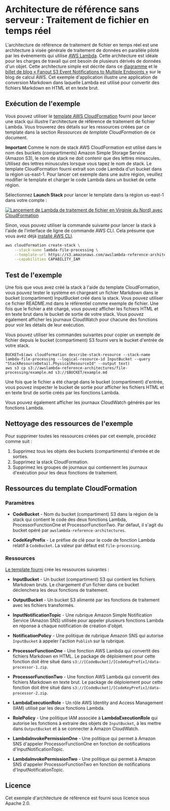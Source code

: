 # Architecture de référence sans serveur : Traitement de fichier en temps réel

L'architecture de référence de traitement de fichier en temps réel est une architecture à visée générale de traitement de données en parallèle piloté par les événements qui utilise [AWS Lambda](https://aws.amazon.com/lambda). Cette architecture est idéale pour les charges de travail qui ont besoin de plusieurs dérivés de données d'un objet. Cette architecture simple est décrite dans ce [diagramme](https://s3.amazonaws.com/awslambda-reference-architectures/file-processing/lambda-refarch-fileprocessing.pdf) et le [billet de blog « Fanout S3 Event Notifications to Multiple Endpoints »](https://aws.amazon.com/blogs/compute/fanout-s3-event-notifications-to-multiple-endpoints/) sur le blog de calcul AWS. Cet exemple d'application illustre une application de conversion Markdown dans laquelle Lambda est utilisé pour convertir des fichiers Markdown en HTML et en texte brut.

## Exécution de l'exemple

Vous pouvez utiliser le [template AWS CloudFormation](https://s3.amazonaws.com/awslambda-reference-architectures/file-processing/lambda_file_processing.template) fourni pour lancer une stack qui illustre l'architecture de référence de traitement de fichier Lambda. Vous trouverez des détails sur les ressources créées par ce template dans la section *Ressources de template CloudFormation* de ce document.

**Important** Comme le nom de stack AWS CloudFormation est utilisé dans le nom des buckets (compartiments) Amazon Simple Storage Service (Amazon S3), le nom de stack ne doit contenir que des lettres minuscules. Utilisez des lettres minuscules lorsque vous tapez le nom de stack. Le template CloudFormation fourni extrait son code Lambda d'un bucket dans la région us-east-1. Pour lancer cet exemple dans une autre région, veuillez modifier le template et charger le code Lambda dans un bucket de cette région.


Sélectionnez **Launch Stack** pour lancer le template dans la région us-east-1 dans votre compte :

[![Lancement de Lambda de traitement de fichier en Virginie du Nord) avec CloudFormation](http://docs.aws.amazon.com/AWSCloudFormation/latest/UserGuide/images/cloudformation-launch-stack-button.png)](https://console.aws.amazon.com/cloudformation/home?region=us-east-1#/stacks/new?stackName=lambda-file-processing&amp;templateURL=https://s3.amazonaws.com/awslambda-reference-architectures/file-processing/lambda_file_processing.template)

Sinon, vous pouvez utiliser la commande suivante pour lancer la stack à l'aide de l'interface de ligne de commande AWS CLI. Cela présume que vous avez déjà [installé AWS CLI](http://docs.aws.amazon.com/cli/latest/userguide/installing.html).

```bash
aws cloudformation create-stack \
    --stack-name lambda-file-processing \
    --template-url https://s3.amazonaws.com/awslambda-reference-architectures/file-processing/lambda_file_processing.template \
    --capabilities CAPABILITY_IAM
```

## Test de l'exemple

Une fois que vous avez créé la stack à l'aide du template CloudFormation, vous pouvez tester le système en chargeant un fichier Markdown dans le bucket (compartiment) InputBucket créé dans la stack. Vous pouvez utiliser ce fichier README.md dans le référentiel comme exemple de fichier. Une fois que le fichier a été chargé, vous pouvez afficher les fichiers HTML et en texte brut dans le bucket de sortie de votre stack. Vous pouvez également afficher les journaux CloudWatch pour chacune des fonctions pour voir les détails de leur exécution.

Vous pouvez utiliser les commandes suivantes pour copier un exemple de fichier depuis le bucket (compartiment) S3 fourni vers le bucket d'entrée de votre stack.

```
BUCKET=$(aws cloudformation describe-stack-resource --stack-name lambda-file-processing --logical-resource-id InputBucket --query "StackResourceDetail.PhysicalResourceId" --output text)
aws s3 cp s3://awslambda-reference-architectures/file-processing/example.md s3://$BUCKET/example.md
```

Une fois que le fichier a été chargé dans le bucket (compartiment) d'entrée, vous pouvez inspecter le bucket de sortie pour afficher les fichiers HTML et en texte brut de sortie créés par les fonctions Lambda.

Vous pouvez également afficher les journaux CloudWatch générés par les fonctions Lambda.

## Nettoyage des ressources de l'exemple

Pour supprimer toutes les ressources créées par cet exemple, procédez comme suit :

1. Supprimez tous les objets des buckets (compartiments) d'entrée et de sorties.
1. Supprimez la stack CloudFormation.
1. Supprimez les groupes de journaux qui contiennent les journaux d'exécution pour les deux fonctions de traitement.



## Ressources du template CloudFormation

### Paramètres
- **CodeBucket** - Nom du bucket (compartiment) S3 dans la région de la stack qui contient le code des deux fonctions Lambda, ProcessorFunctionOne et ProcessorFunctionTwo. Par défaut, il s'agit du bucket opéré par `awslambda-reference-architectures`.

- **CodeKeyPrefix** - Le préfixe de clé pour le code de fonction Lambda relatif à `CodeBucket`. La valeur par défaut est `file-processing`.

### Ressources
[Le template fourni](https://s3.amazonaws.com/awslambda-reference-architectures/file-processing/lambda_file_processing.template)
crée les ressources suivantes :

- **InputBucket** - Un bucket (compartiment) S3 qui contient les fichiers Markdown bruts. Le chargement d'un fichier dans ce bucket déclenchera les deux fonctions de traitement.

- **OutputBucket** - Un bucket S3 alimenté par les fonctions de traitement avec les fichiers transformés.

- **InputNotificationTopic** - Une rubrique Amazon Simple Notification Service (Amazon SNS) utilisée pour appeler plusieurs fonctions Lambda en réponse à chaque notification de création d'objet.

- **NotificationPolicy** - Une politique de rubrique Amazon SNS qui autorise `InputBucket` à appeler l'action `Publish` sur la rubrique.

- **ProcessorFunctionOne** - Une fonction AWS Lambda qui convertit des fichiers Markdown en HTML. Le package de déploiement pour cette fonction doit être situé dans `s3://[CodeBucket]/[CodeKeyPrefix]/data-processor-1.zip`.

- **ProcessorFunctionTwo** - Une fonction AWS Lambda qui convertit des fichiers Markdown en texte brut.  Le package de déploiement pour cette fonction doit être situé dans `s3://[CodeBucket]/[CodeKeyPrefix]/data-processor-2.zip`.

- **LambdaExecutionRole** - Un rôle AWS Identity and Access Management (IAM) utilisé par les deux fonctions Lambda.

- **RolePolicy** - Une politique IAM associée à **LambdaExecutionRole** qui autorise les fonctions à extraire des objets de `InputBucket`, à les mettre dans `OutputBucket` et à se connecter à Amazon CloudWatch.

- **LambdaInvokePermissionOne** - Une politique qui permet à Amazon SNS d'appeler ProcessorFunctionOne en fonction de notifications d'InputNotificationTopic.

- **LambdaInvokePermissionTwo** - Une politique qui permet à Amazon SNS d'appeler ProcessorFunctionTwo en fonction de notifications d'InputNotificationTopic.


## Licence

Cet exemple d'architecture de référence est fourni sous licence sous Apache 2.0.
